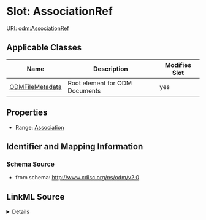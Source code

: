 # Slot: AssociationRef

URI: [odm:AssociationRef](http://www.cdisc.org/ns/odm/v2.0/AssociationRef)



<!-- no inheritance hierarchy -->




## Applicable Classes

| Name | Description | Modifies Slot |
| --- | --- | --- |
[ODMFileMetadata](ODMFileMetadata.md) | Root element for ODM Documents |  yes  |







## Properties

* Range: [Association](Association.md)





## Identifier and Mapping Information







### Schema Source


* from schema: http://www.cdisc.org/ns/odm/v2.0




## LinkML Source

<details>
```yaml
name: AssociationRef
from_schema: http://www.cdisc.org/ns/odm/v2.0
rank: 1000
identifier: false
alias: AssociationRef
domain_of:
- ODMFileMetadata
range: Association

```
</details>